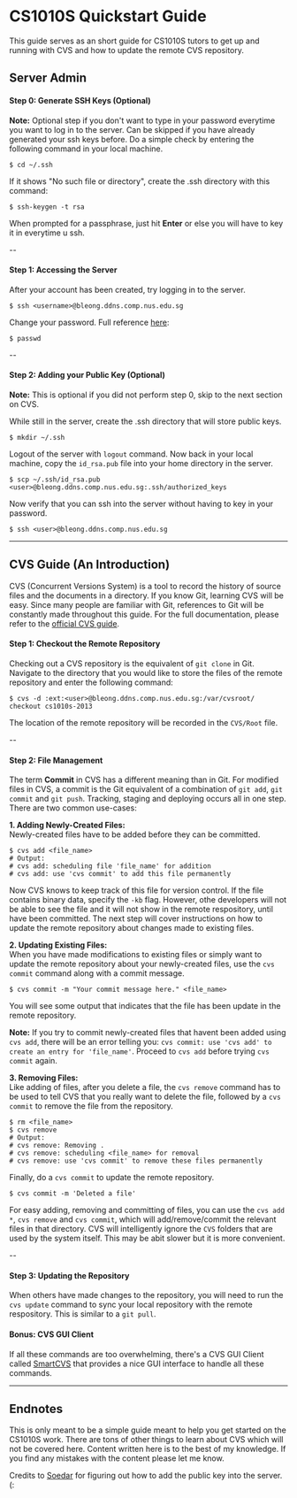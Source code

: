 CS1010S Quickstart Guide
==

This guide serves as an short guide for CS1010S tutors to get up and running with CVS and how to update the remote CVS repository.

## Server Admin

#### Step 0: Generate SSH Keys (Optional)

**Note:** Optional step if you don't want to type in your password everytime you want to log in to the server. Can be skipped if you have already generated your ssh keys before. Do a simple check by entering the following command in your local machine.

    $ cd ~/.ssh

If it shows "No such file or directory", create the .ssh directory with this command:

    $ ssh-keygen -t rsa

When prompted for a passphrase, just hit **Enter** or else you will have to key it in everytime u ssh.

--
#### Step 1: Accessing the Server
After your account has been created, try logging in to the server.
    
    $ ssh <username>@bleong.ddns.comp.nus.edu.sg

Change your password. Full reference [here](http://www.cyberciti.biz/faq/linux-set-change-password-how-to/):

    $ passwd
  
--  
#### Step 2: Adding your Public Key (Optional)
**Note:** This is optional if you did not perform step 0, skip to the next section on CVS.

While still in the server, create the .ssh directory that will store public keys.

    $ mkdir ~/.ssh
    
Logout of the server with `logout` command. Now back in your local machine, copy the `id_rsa.pub` file into your home directory in the server.

    $ scp ~/.ssh/id_rsa.pub <user>@bleong.ddns.comp.nus.edu.sg:.ssh/authorized_keys

Now verify that you can ssh into the server without having to key in your password.

    $ ssh <user>@bleong.ddns.comp.nus.edu.sg
  
***

## CVS Guide (An Introduction)

CVS (Concurrent Versions System) is a tool to record the history of source files and the documents in a directory. If you know Git, learning CVS will be easy. Since many people are familiar with Git, references to Git will be constantly made throughout this guide. For the full documentation, please refer to the [official CVS guide](http://ximbiot.com/cvs/manual/).

#### Step 1: Checkout the Remote Repository

Checking out a CVS repository is the equivalent of `git clone` in Git. Navigate to the directory that you would like to store the files of the remote repository and enter the following command:

    $ cvs -d :ext:<user>@bleong.ddns.comp.nus.edu.sg:/var/cvsroot/ checkout cs1010s-2013

The location of the remote repository will be recorded in the `CVS/Root` file.

--
#### Step 2: File Management

The term **Commit** in CVS has a different meaning than in Git. For modified files in CVS, a commit is the Git equivalent of a combination of `git add`, `git commit` and `git push`. Tracking, staging and deploying occurs all in one step. There are two common use-cases:

**1. Adding Newly-Created Files:**  
Newly-created files have to be added before they can be committed.

    $ cvs add <file_name>
    # Output:
    # cvs add: scheduling file 'file_name' for addition
    # cvs add: use 'cvs commit' to add this file permanently
  
Now CVS knows to keep track of this file for version control. If the file contains binary data, specify the `-kb` flag. However, othe developers will not be able to see the file and it will not show in the remote respository, until have been committed. The next step will cover instructions on how to update the remote repository about changes made to existing files.  
  
**2. Updating Existing Files:**  
When you have made modifications to existing files or simply want to update the remote repository about your newly-created files, use the `cvs commit` command along with a commit message.

    $ cvs commit -m "Your commit message here." <file_name>
    
You will see some output that indicates that the file has been update in the remote repository.  

**Note:** If you try to commit newly-created files that havent been added using `cvs add`, there will be an error telling you: `cvs commit: use 'cvs add' to create an entry for 'file_name'`. Proceed to `cvs add` before trying `cvs commit` again.  

**3. Removing Files:**  
Like adding of files, after you delete a file, the `cvs remove` command has to be used to tell CVS that you really want to delete the file, followed by a `cvs commit` to remove the file from the repository.

    $ rm <file_name>
    $ cvs remove
    # Output:
    # cvs remove: Removing .
    # cvs remove: scheduling <file_name> for removal
    # cvs remove: use 'cvs commit' to remove these files permanently

Finally, do a `cvs commit` to update the remote repository.

    $ cvs commit -m 'Deleted a file'

For easy adding, removing and committing of files, you can use the `cvs add *`, `cvs remove` and `cvs commit`, which will add/remove/commit the relevant files in that directory. CVS will intelligently ignore the `CVS` folders that are used by the system itself. This may be abit slower but it is more convenient.

--
#### Step 3: Updating the Repository

When others have made changes to the repository, you will need to run the `cvs update` command to sync your local repository with the remote respository. This is similar to a `git pull`.


#### Bonus: CVS GUI Client

If all these commands are too overwhelming, there's a CVS GUI Client called [SmartCVS](http://www.syntevo.com/smartcvs/) that provides a nice GUI interface to handle all these commands.

***

## Endnotes

This is only meant to be a simple guide meant to help you get started on the CS1010S work. There are tons of other things to learn about CVS which will not be covered here. Content written here is to the best of my knowledge. If you find any mistakes with the content please let me know.

Credits to [Soedar](https://github.com/soedar) for figuring out how to add the public key into the server. (:
